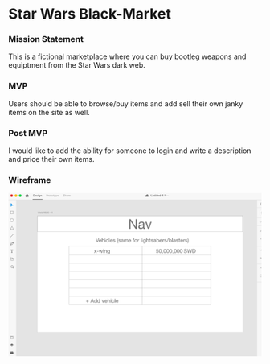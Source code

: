 # Star Wars Black-Market

### Mission Statement
This is a fictional marketplace where you can buy bootleg weapons and equiptment from the Star Wars dark web.

### MVP
Users should be able to browse/buy items and add sell their own janky items on the site as well.

### Post MVP
I would like to add the ability for someone to login and write a description and price their own items.

### Wireframe
![wireframe](./wireframe.png)